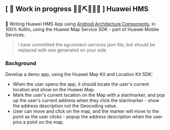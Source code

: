 ## \[ 🚧 Work in progress 👷‍♀️⛏👷🔧️🚧 \] Huawei HMS  


👀  Writing Huawei HMS App using [Android Architecture Components](https://developer.android.com/topic/libraries/architecture/), in 100% Kotlin, using the Huawei Map Service SDK - part of Huawei Mobile Services. 

> I have committed the agconnect-services json file, but should be replaced with one generated on your side


### Background

Develop a demo app, using the Huawei Map Kit and Location Kit SDK:

* When the user opens the app, it should locate the user's current location and show on the Huawei Map.
* Mark the user's current location on the Map with a star/marker, and pop up the user's current address when they click the star/marker - show the address description not the Geocoding value. 
* User can move and click on the map, and the marker will move to the point as the user clicks - popup the address description when the user pins a point on the map.